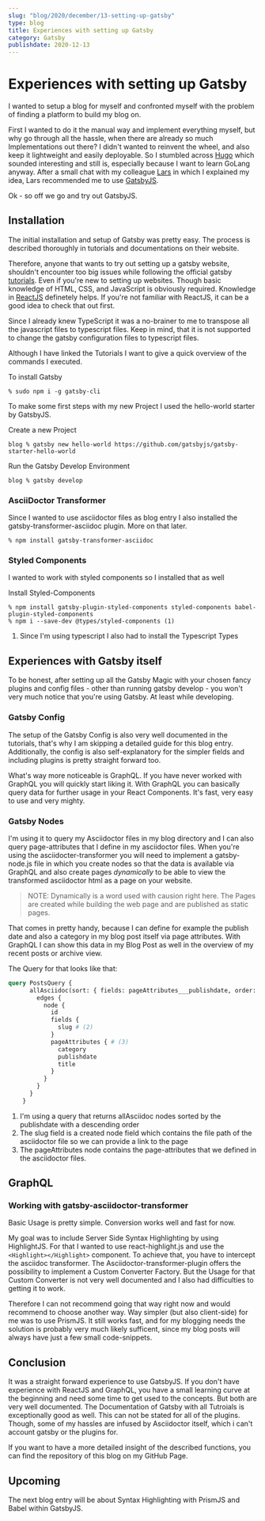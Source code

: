 ```yaml
---
slug: "blog/2020/december/13-setting-up-gatsby"
type: blog
title: Experiences with setting up Gatsby
category: Gatsby
publishdate: 2020-12-13
---
```


# Experiences with setting up Gatsby

I wanted to setup a blog for myself and confronted myself with the problem of finding a platform to build my blog on.

First I wanted to do it the manual way and implement everything myself, but why go through all the hassle, when there are already so much Implementations out there?
I didn't wanted to reinvent the wheel, and also keep it lightweight and easily deployable.
So I stumbled across [Hugo](https://gohugo.io) which sounded interesting and still is, especially because I want to learn GoLang anyway. After a small chat with my colleague [Lars](https://www.larskoelpin.de) in which I explained my idea, Lars recommended me to use [GatsbyJS](https://www.gatsbyjs.com).

Ok - so off we go and try out GatsbyJS.

## Installation

The initial installation and setup of Gatsby was pretty easy.
The process is described thoroughly in tutorials and documentations on their website.

Therefore, anyone that wants to try out setting up a gatsby website, shouldn't encounter too big issues while following
the official gatsby [tutorials](https://www.gatsbyjs.com/tutorial/). Even if you're new to setting up websites. Though basic knowledge of HTML, CSS, and JavaScript is obviously required. Knowledge in [ReactJS](https://reactjs.org) definetely helps. If you're not familiar with ReactJS, it can be a good idea to check that out first.

Since I already knew TypeScript it was a no-brainer to me to transpose all the javascript files to typescript files.
Keep in mind, that it is not supported to change the gatsby configuration files to typescript files.

Although I have linked the Tutorials I want to give a quick overview of the commands I executed.

To install Gatsby
```shellsession
% sudo npm i -g gatsby-cli
```

To make some first steps with my new Project I used the hello-world starter by GatsbyJS.

Create a new Project
```shellsession
blog % gatsby new hello-world https://github.com/gatsbyjs/gatsby-starter-hello-world
```

Run the Gatsby Develop Environment
```shellsession
blog % gatsby develop
```

### AsciiDoctor Transformer

Since I wanted to use asciidoctor files as blog entry I also installed the gatsby-transformer-asciidoc plugin. More on that later.
```shellsession
% npm install gatsby-transformer-asciidoc
```

### Styled Components

I wanted to work with styled components so I installed that as well

Install Styled-Components
```shellsession
% npm install gatsby-plugin-styled-components styled-components babel-plugin-styled-components
% npm i --save-dev @types/styled-components (1)
```
1. Since I'm using typescript I also had to install the Typescript Types

## Experiences with Gatsby itself

To be honest, after setting up all the Gatsby Magic with your chosen fancy plugins and config files - other than running gatsby develop - you won't very much notice that you're using Gatsby. At least while developing.

### Gatsby Config
The setup of the Gatsby Config is also very well documented in the tutorials, that's why I am skipping a detailed guide for this blog entry.
Additionally, the config is also self-explanatory for the simpler fields and including plugins is pretty straight forward too. 

What's way more noticeable is GraphQL. If you have never worked with GraphQL you will quickly start liking it. With GraphQL you can basically query data for further usage in your React Components. It's fast, very easy to use and very mighty.

### Gatsby Nodes
I'm using it to query my Asciidoctor files in my blog directory and I can also query page-attributes that I define in my asciidoctor files.
When you're using the asciidocter-transformer you will need to implement a gatsby-node.js file in which you create nodes so that the data is available via GraphQL and also create pages _dynamically_ to be able to view the transformed asciidoctor html as a page on your website.

>NOTE: Dynamically is a word used with causion right here. The Pages are created while building the web page and are published as static pages.

That comes in pretty handy, because I can define for example the publish date and also a category in my blog post itself via page attributes. With GraphQL I can show this data in my Blog Post as well in the overview of my recent posts or archive view.

The Query for that looks like that:

```graphql
query PostsQuery {
      allAsciidoc(sort: { fields: pageAttributes___publishdate, order: DESC }) { # (1)
        edges {
          node {
            id
            fields {
              slug # (2)
            }
            pageAttributes { # (3)
              category
              publishdate
              title
            }
          }
        }
      }
    }
```
1. I'm using a query that returns allAsciidoc nodes sorted by the publishdate with a descending order
2. The slug field is a created node field which contains the file path of the asciidoctor file so we can provide a link to the page
3. The pageAttributes node contains the page-attributes that we defined in the asciidoctor files.

## GraphQL

### Working with gatsby-asciidoctor-transformer

Basic Usage is pretty simple. Conversion works well and fast for now.

My goal was to include Server Side Syntax Highlighting by using HighlightJS. For that I wanted to use react-highlight.js
and use the `<Highlight></Highlight>` component.
To achieve that, you have to intercept the asciidoc transformer. The Asciidoctor-transformer-plugin offers the possibility to implement
a Custom Converter Factory. But the Usage for that Custom Converter is not very well documented and I also had difficulties to getting it to work.

Therefore I can not recommend going that way right now and would recommend to choose another way. Way simpler (but also client-side) for me was to use
PrismJS. It still works fast, and for my blogging needs the solution is probably very much likely sufficent, since my blog posts will always have just a few small code-snippets.

## Conclusion

It was a straight forward experience to use GatsbyJS. If you don't have experience with ReactJS and GraphQL, you have a small learning curve at the beginning and need some time to get used to the concepts. But both are very well documented. The Documentation of Gatsby with all Tutroials is exceptionally good as well. 
This can not be stated for all of the plugins. Though, some of my hassles are infused by Asciidoctor itself, which i can't account gatsby or the plugins for.

If you want to have a more detailed insight of the described functions, you can find the repository of this blog on my GitHub Page.

## Upcoming

The next blog entry will be about Syntax Highlighting with PrismJS and Babel within GatsbyJS.